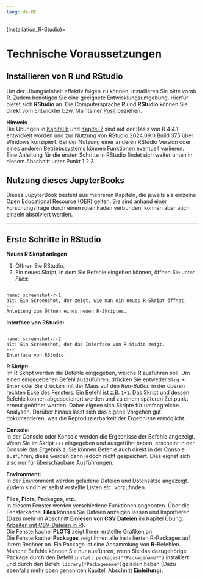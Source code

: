 ```yaml
---
lang: de-DE
---
```


(Installation_R-Studio)=
# Technische Voraussetzungen

## Installieren von R und RStudio

Um der Übungseinheit effektiv folgen zu können, installieren Sie bitte vorab **R**. Zudem benötigen Sie eine geeignete Entwicklungsumgebung. Hierfür bietet sich **RStudio** an. Die Computersprache **R** und **RStudio** können Sie direkt vom Entwickler bzw. Maintainer <a href="https://posit.co/download/rstudio-desktop/" target="_blank">Posit</a> beziehen.  


**Hinweis**  
Die Übungen in [Kapitel 6](Datenmanipulation) und [Kapitel 7](Datenmanipulation2) sind auf der Basis von R 4.4.1 entwickelt worden und zur Nutzung von RStudio 2024.09.0 Build 375 über Windows konzipiert. Bei der Nutzung einer anderen RStudio Version oder eines anderen Betriebssystems können Funktionen eventuell variieren.  
Eine Anleitung für die ersten Schritte in RStudio findet sich weiter unten in diesem Abschnitt unter Punkt 1.2.3.  

## Nutzung dieses JupyterBooks

Dieses JupyterBook besteht aus mehreren Kapiteln, die jeweils als einzelne Open Educational Resource (OER) gelten. Sie sind anhand einer Forschungsfrage durch einen roten Faden verbunden, können aber auch einzeln absolviert werden.  


------------------------------------------------------------------------

## Erste Schritte in RStudio

**Neues R Skript anlegen**  
1. Öffnen Sie RStudio.  
2. Ein neues Skript, in dem Sie Befehle eingeben können, öffnen Sie
unter *Files*: 
 
```{figure} _images/R_Studio_open_new_script.png
---
name: screenshot-r-1
alt: Ein Screenshot, der zeigt, wie man ein neues R-Skript öffnet.
---
Anleitung zum Öffnen eines neuen R-Skriptes.
```  

**Interface von RStudio:**  

```{figure} _images/R_Studio_Interface.png
---
name: screenshot-r-2
alt: Ein Screenshot, der das Interface von R-Studio zeigt.
---
Interface von RStudio.
```

**R Skript:**  
Im R Skript werden die Befehle eingegeben, welche **R** ausführen soll.
Um einen eingegebenen Befehl auszuführen, drücken Sie entweder
`Strg + Enter` oder Sie drücken mit der Maus auf den *Run-Button* in der
oberen rechten Ecke des Fensters. Ein Befehl ist z.B. `1+1`. Das Skript
und dessen Befehle können abgespeichert werden und zu einem späteren
Zeitpunkt erneut geöffnet werden. Daher eignen sich Skripte für umfangreiche Analysen. Darüber hinaus lässt sich das eigene Vorgehen gut dokumentieren, was die Reproduzierbarkeit der Ergebnisse ermöglicht. 

**Console:**  
In der Console oder Konsole werden die Ergebnisse der Befehle angezeigt. Wenn Sie im
Skript `1+1` eingegeben und ausgeführt haben, erscheint in der Console
das Ergebnis `2`. Sie können Befehle auch direkt in der Console
ausführen, diese werden dann jedoch nicht gespeichert. Dies eignet sich also nur für überschaubare Ausführungen.  

**Environment:**  
In der Environment werden geladene Dateien und Datensätze angezeigt.
Zudem sind hier selbst erstellte Listen etc. vorzufinden.  

**Files, Plots, Packages, etc.**  
In diesem Fenster werden verschiedene Funktionen angeboten. Über die
Fensterkachel **Files** können Sie Dateien anzeigen lassen und
Importieren (Dazu mehr im Abschnitt **Einlesen von CSV Dateien** im Kapitel [Übung: Arbeiten mit CSV-Dateien in R](/Markdown/6_2_Übung_Arbeiten_CSV_in_R.ipynb)).  
Die Fensterkachel **PLOTS** zeigt Ihnen erstellte Grafiken an.  
Die Fensterkachel **Packages** zeigt Ihnen alle installierten R-Packages
auf Ihrem Rechner an. Ein Package ist eine Ansammlung von
**R**-Befehlen. Manche Befehle können Sie nur ausführen, wenn Sie das
dazugehörige Package durch den Befehl
`install.packages("*Packagename*")` installiert und durch den Befehl
`library(*Packagename*)`geladen haben (Dazu ebenfalls mehr oben genannten Kapitel, Abschnitt **Einleitung**).  

